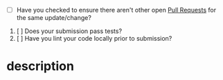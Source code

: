 * [ ] Have you checked to ensure there aren't other open [Pull Requests](../../../pulls) for the same update/change?

1. [ ] Does your submission pass tests?
2. [ ] Have you lint your code locally prior to submission?

# description
